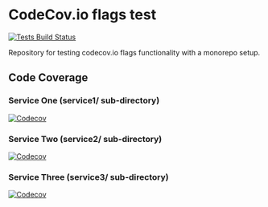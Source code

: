 # CodeCov.io flags test

[![Tests Build Status](https://travis-ci.org/Kami/python-codecov-flags-test.svg?branch=master)](https://travis-ci.org/Kami/python-codecov-flags-test)

Repository for testing codecov.io flags functionality with a monorepo setup.

## Code Coverage

### Service One (service1/ sub-directory)

[![Codecov](https://codecov.io/github/Kami/python-codecov-flags-test/badge.svg?branch=master&service=github&flags=service1)](https://codecov.io/github/Kami/python-codecov-flags-test?branch=master&flags=service1)

### Service Two (service2/ sub-directory)

[![Codecov](https://codecov.io/github/Kami/python-codecov-flags-test/badge.svg?branch=master&service=github&flags=service2)](https://codecov.io/github/Kami/python-codecov-flags-test?branch=master&flags=service2)

### Service Three (service3/ sub-directory)

[![Codecov](https://codecov.io/github/Kami/python-codecov-flags-test/badge.svg?branch=master&service=github&flags=service3)](https://codecov.io/github/Kami/python-codecov-flags-test?branch=master&flags=service3)
